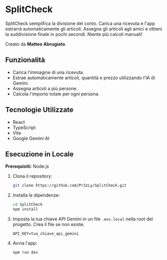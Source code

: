 # SplitCheck

SplitCheck semplifica la divisione del conto. Carica una ricevuta e l'app estrarrà automaticamente gli articoli. Assegna gli articoli agli amici e ottieni la suddivisione finale in pochi secondi. Niente più calcoli manuali!

Creato da **Matteo Abrugiato**.

## Funzionalità

*   Carica l'immagine di una ricevuta.
*   Estrae automaticamente articoli, quantità e prezzo utilizzando l'IA di Gemini.
*   Assegna articoli a più persone.
*   Calcola l'importo totale per ogni persona.

## Tecnologie Utilizzate

*   React
*   TypeScript
*   Vite
*   Google Gemini AI

## Esecuzione in Locale

**Prerequisiti:** Node.js

1.  Clona il repository:
    ```bash
    git clone https://github.com/Pr3zLy/SplitCheck.git
    ```
2.  Installa le dipendenze:
    ```bash
    cd SplitCheck
    npm install
    ```
3.  Imposta la tua chiave API Gemini in un file `.env.local` nella root del progetto. Crea il file se non esiste.
    ```
    API_KEY=tua_chiave_api_gemini
    ```
4.  Avvia l'app:
    ```bash
    npm run dev
    ```